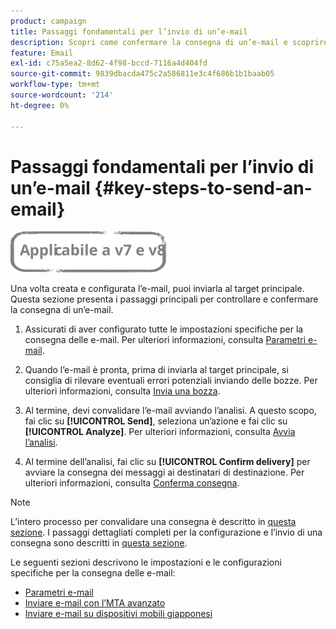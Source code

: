 ```yaml
---
product: campaign
title: Passaggi fondamentali per l’invio di un’e-mail
description: Scopri come confermare la consegna di un’e-mail e scoprire le specificità della consegna di messaggi e-mail
feature: Email
exl-id: c75a5ea2-8d62-4f98-bccd-7116a4d404fd
source-git-commit: 9839dbacda475c2a586811e3c4f686b1b1baab05
workflow-type: tm+mt
source-wordcount: '214'
ht-degree: 0%

---
```


# Passaggi fondamentali per l’invio di un’e-mail {#key-steps-to-send-an-email}

![](../../assets/common.svg)

Una volta creata e configurata l’e-mail, puoi inviarla al target principale. Questa sezione presenta i passaggi principali per controllare e confermare la consegna di un’e-mail.

1. Assicurati di aver configurato tutte le impostazioni specifiche per la consegna delle e-mail. Per ulteriori informazioni, consulta [Parametri e-mail](email-parameters.md).
1. Quando l’e-mail è pronta, prima di inviarla al target principale, si consiglia di rilevare eventuali errori potenziali inviando delle bozze. Per ulteriori informazioni, consulta [Invia una bozza](steps-validating-the-delivery.md#sending-a-proof).

1. Al termine, devi convalidare l’e-mail avviando l’analisi. A questo scopo, fai clic su **[!UICONTROL Send]**, seleziona un’azione e fai clic su **[!UICONTROL Analyze]**. Per ulteriori informazioni, consulta [Avvia l’analisi](steps-validating-the-delivery.md#analyzing-the-delivery).

1. Al termine dell’analisi, fai clic su **[!UICONTROL Confirm delivery]** per avviare la consegna dei messaggi ai destinatari di destinazione. Per ulteriori informazioni, consulta [Conferma consegna](steps-sending-the-delivery.md#confirming-delivery).

   <!--Add screenshot with analysis done and Confirm delivery button activated.-->

>[!NOTE]
>
>L’intero processo per convalidare una consegna è descritto in [questa sezione](steps-validating-the-delivery.md). I passaggi dettagliati completi per la configurazione e l’invio di una consegna sono descritti in [questa sezione](steps-sending-the-delivery.md).

Le seguenti sezioni descrivono le impostazioni e le configurazioni specifiche per la consegna delle e-mail:
<!--* [Generating the mirror page](generating-mirror-page.md)
* [Email BCC](email-bcc.md)-->
* [Parametri e-mail](email-parameters.md)
* [Inviare e-mail con l’MTA avanzato](sending-with-enhanced-mta.md)
* [Inviare e-mail su dispositivi mobili giapponesi](sending-emails-on-japanese-mobiles.md)
